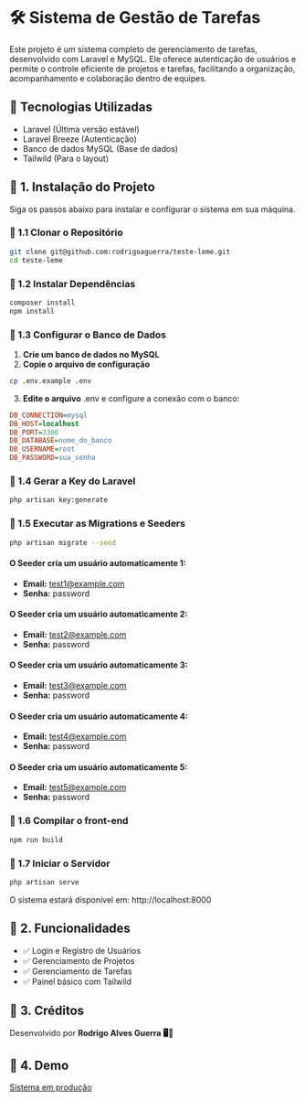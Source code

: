 # 🛠️ Sistema de Gestão de Tarefas

Este projeto é um sistema completo de gerenciamento de tarefas, desenvolvido com Laravel e MySQL. Ele oferece autenticação de usuários e permite o controle eficiente de projetos e tarefas, facilitando a organização, acompanhamento e colaboração dentro de equipes.

## 🚀 Tecnologias Utilizadas

- Laravel (Última versão estável)
- Laravel Breeze (Autenticação)
- Banco de dados MySQL (Base de dados)
- Tailwild (Para o layout)

## 📌 1. Instalação do Projeto
Siga os passos abaixo para instalar e configurar o sistema em sua máquina.


### 🔹 1.1 Clonar o Repositório
```sh
git clone git@github.com:rodrigoaguerra/teste-leme.git
cd teste-leme
```
### 🔹 1.2 Instalar Dependências
```sh
composer install
npm install
```

### 🔹 1.3 Configurar o Banco de Dados
1. **Crie um banco de dados no MySQL**
2. **Copie o arquivo de configuração**
```sh
cp .env.example .env
```
3. **Edite o arquivo** .env e configure a conexão com o banco:
```ini
DB_CONNECTION=mysql
DB_HOST=localhost
DB_PORT=3306
DB_DATABASE=nome_do_banco
DB_USERNAME=root
DB_PASSWORD=sua_senha
```
### 🔹 1.4 Gerar a Key do Laravel
```sh
php artisan key:generate
```

### 🔹 1.5 Executar as Migrations e Seeders
```sh
php artisan migrate --seed
```
#### O Seeder cria um usuário automaticamente 1:
 - **Email:** test1@example.com
 - **Senha:** password

#### O Seeder cria um usuário automaticamente 2:
 - **Email:** test2@example.com
 - **Senha:** password

#### O Seeder cria um usuário automaticamente 3:
 - **Email:** test3@example.com
 - **Senha:** password

#### O Seeder cria um usuário automaticamente 4:
 - **Email:** test4@example.com
 - **Senha:** password

#### O Seeder cria um usuário automaticamente 5:
 - **Email:** test5@example.com
 - **Senha:** password

### 🔹 1.6 Compilar o front-end
```sh
npm run build
```

### 🔹 1.7 Iniciar o Servidor
```sh
php artisan serve
```
O sistema estará disponível em: http://localhost:8000


## 📌 2. Funcionalidades
- ✅ Login e Registro de Usuários
- ✅ Gerenciamento de Projetos
- ✅ Gerenciamento de Tarefas
- ✅ Painel básico com Tailwild


## 📌 3. Créditos
Desenvolvido por **Rodrigo Alves Guerra 🖥️🚀**

## 📌 4. Demo
[Sistema em produção](https://leme.rodrigoalvesguerra.com.br)
